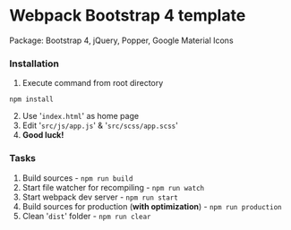 # Webpack Bootstrap 4 template

Package: Bootstrap 4, jQuery, Popper, Google Material Icons

### Installation

1. Execute command from root directory
```
npm install
```
2. Use '`index.html`' as home page
3. Edit '`src/js/app.js`' & '`src/scss/app.scss`'
4. **Good luck!**

### Tasks

1. Build sources - ```npm run build```
2. Start file watcher for recompiling - ```npm run watch```
3. Start webpack dev server - ```npm run start```
4. Build sources for production (**with optimization**) - ```npm run production```
5. Clean '`dist`' folder - ```npm run clear```

